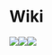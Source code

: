 # Wiki

![](https://img.shields.io/badge/SpringBoot-%202.7-green)![](https://img.shields.io/badge/Vue-%203-green)![](https://img.shields.io/badge/Vue%20Cli-%204.5-green)
